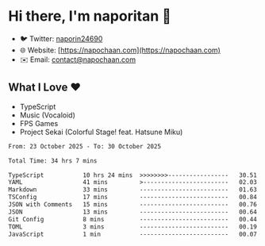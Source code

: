 # Hi there, I'm naporitan 👋

- 🐦 Twitter: [naporin24690](https://twitter.com/naporin24690)
- 🌐 Website: [https://napochaan.com](https://napochaan.com)
- ✉️ Email: [contact@napochaan.com](mailto:contact@napochaan.com)

## What I Love ❤️
- TypeScript
- Music (Vocaloid)
- FPS Games
- Project Sekai (Colorful Stage! feat. Hatsune Miku)

<!--START_SECTION:waka-->

```txt
From: 23 October 2025 - To: 30 October 2025

Total Time: 34 hrs 7 mins

TypeScript           10 hrs 24 mins  >>>>>>>>-----------------   30.51 %
YAML                 41 mins         >------------------------   02.03 %
Markdown             33 mins         -------------------------   01.63 %
TSConfig             17 mins         -------------------------   00.84 %
JSON with Comments   15 mins         -------------------------   00.76 %
JSON                 13 mins         -------------------------   00.64 %
Git Config           8 mins          -------------------------   00.44 %
TOML                 3 mins          -------------------------   00.19 %
JavaScript           1 min           -------------------------   00.07 %
```

<!--END_SECTION:waka-->

